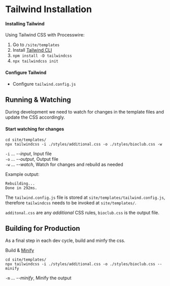 # Tailwind Installation

#### Installing Tailwind

Using Tailwind CSS with Processwire:

1. Go to `/site/templates`
2. Install [Tailwind CLI](https://tailwindcss.com/docs/installation)
3. `npm install -D tailwindcss`
4. `npx tailwindcss init`

#### Configure Tailwind
- Configure `tailwind.config.js`

## Running & Watching

During development we need to watch for changes in the template files and update the CSS accordingly.

#### Start watching for changes

`cd site/templates/`  
`npx tailwindcss -i ./styles/additional.css -o ./styles/bioclub.css -w`

`-i` ... _--input_, Input file  
`-o` ... _--output_, Output file  
`-w` ... _--watch_, Watch for changes and rebuild as needed

Example output:
```
Rebuilding...
Done in 292ms.
```
The `tailwind.config.js` file is stored at `site/templates/tailwind.config.js`, therefore `tailwindcss` needs to be invoked at `site/templates/`.

`additonal.css` are any _additional_ CSS rules, `bioclub.css` is the output file.

## Building for Production

As a final step in each dev cycle, build and minfy the css.

Build & [Minify](https://tailwindcss.com/docs/optimizing-for-production)

`cd site/templates/`  
`npx tailwindcss -i ./styles/additional.css -o ./styles/bioclub.css --minify`

`-m` ... _--minify_, Minify the output


